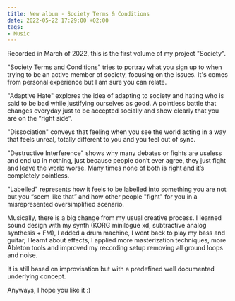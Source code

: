 ```yaml
---
title: New album - Society Terms & Conditions
date: 2022-05-22 17:29:00 +02:00
tags:
- Music
---
```


Recorded in March of 2022, this is the first volume of my project "Society".

"Society Terms and Conditions" tries to portray what you sign up to when trying to be an active member of society, focusing on the issues. It's comes from personal experience but I am sure you can relate.

"Adaptive Hate" explores the idea of adapting to society and hating who is said to be bad while justifying ourselves as good. A pointless battle that changes everyday just to be accepted socially and show clearly that you are on the “right side”.

"Dissociation" conveys that feeling when you see the world acting in a way that feels unreal, totally different to you and you feel out of sync.

"Destructive Interference" shows why many debates or fights are useless and end up in nothing, just because people don’t ever agree, they just fight and leave the world worse. Many times none of both is right and it’s completely pointless.

"Labelled" represents how it feels to be labelled into something you are not but you “seem like that” and how other people "fight" for you in a misrepresented oversimplified scenario.

Musically, there is a big change from my usual creative process. I learned sound design with my synth (KORG minilogue xd, subtractive analog synthesis + FM), I added a drum machine, I went back to play my bass and guitar, I learnt about effects, I applied more masterization techniques, more Ableton tools and improved my recording setup removing all ground loops and noise.

It is still based on improvisation but with a predefined well documented underlying concept.

Anyways, I hope you like it :)